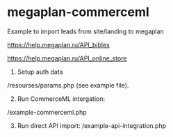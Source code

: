 # megaplan-commerceml

Example to import leads from site/landing to megaplan

https://help.megaplan.ru/API_bibles

https://help.megaplan.ru/API_online_store

1. Setup auth data 

/resourses/params.php
(see example file).

2. Run CommerceML intergation:

/example-commerceml.php

3. Run direct API import: /example-api-integration.php